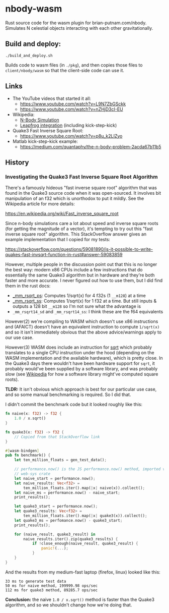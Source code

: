 # nbody-wasm

Rust source code for the wasm plugin for brian-putnam.com/nbody. Simulates
N celestial objects interacting with each other gravitationally.

## Build and deploy:

```
./build_and_deploy.sh
```

Builds code to wasm files (in `./pkg`), and then copies those files to
`client/nbody/wasm` so that the client-side code can use it.

## Links

- The YouTube videos that started it all:
    - https://www.youtube.com/watch?v=L9N7ZbGSckk
    - https://www.youtube.com/watch?v=nZHjD3cI-EU
- Wikipedia:
    - [N-Body Simulation](https://en.wikipedia.org/wiki/N-body_simulation)
    - [Leapfrog integration](https://en.wikipedia.org/wiki/N-body_simulation)
        (including kick-step-kick)
- Quake3 Fast Inverse Square Root:
    - https://www.youtube.com/watch?v=p8u_k2LIZyo
- Matlab kick-step-kick example:
    - https://medium.com/quantaphy/the-n-body-problem-2acda67b11b5

## History

### Investigating the Quake3 Fast Inverse Square Root Algorithm

There's a famously hideous "fast inverse square root" algorithm that was found
in the Quake3 source code when it was open-sourced. It involves bit manipulation
of an f32 which is unorthodox to put it mildly. See the Wikipedia article for
more details:

https://en.wikipedia.org/wiki/Fast_inverse_square_root

Since n-body simulations care a lot about speed and inverse square roots (for
getting the magnitude of a vector), it's tempting to try out this "fast inverse
square root" algorithm. This StackOverflow answer gives an example
implementation that I copied for my tests:

https://stackoverflow.com/questions/59081890/is-it-possible-to-write-quakes-fast-invsqrt-function-in-rust#answer-59083859

However, multiple people in the discussion point out that this is no longer the
best way: modern x86 CPUs include a few instructions that do essentially the
same Quake3 algorithm but in hardware and they're both faster and more accurate.
I never figured out how to use them, but I did find them in the rust docs:

- [_mm_rsqrt_ps](https://doc.rust-lang.org/stable/core/arch/x86_64/fn._mm_rsqrt_ps.html):
    Computes 1/sqrt(x) for 4 f32s (1 `__m128`) at a time
- [_mm_rsqrt_ss](https://doc.rust-lang.org/stable/core/arch/x86_64/fn._mm_rsqrt_ss.html):
    Computes 1/sqrt(x) for 1 f32 at a time. But still inputs & outputs a 128 bit
    `__m128` so I'm not sure what the advantage is
- `_mm_rsqrt14_sd` and `_mm_rsqrt14_ss`: I think these are the f64 equivalents

However(2) we're compiling to WASM which doesn't use x86 instructions and
(AFAICT) doesn't have an equivalent instruction to compute `1/sqrt(x)` and so it
isn't immediately obvious that the above advice/warnings apply to our use case.

However(3) WASM does include an instruction for
[sqrt](https://developer.mozilla.org/en-US/docs/WebAssembly/Reference/Numeric/Square_root)
which probably translates to a single CPU instruction under the hood (depending
on the WASM implementation and the available hardware), which is pretty close.
In the Quake3 days there wouldn't have been hardware support for `sqrt`, it
probably would've been supplied by a software library, and was probably slow
(see
[Wikipedia](https://en.wikipedia.org/wiki/Methods_of_computing_square_roots) for
how a software library might've computed square roots).

**TLDR:** It isn't obvious which approach is best for our particular use case,
and so some manual benchmarking is required. So I did that.

I didn't commit the benchmark code but it looked roughly like this:

```rust
fn naive(x: f32) -> f32 {
    1.0 / x.sqrt()
}

fn quake3(x: f32) -> f32 {
    // Copied from that StackOverflow link
}

#[wasm-bindgen]
pub fn benchmark() {
    let ten_million_floats = gen_test_data();

    // performance.now() is the JS performance.now() method, imported via
    // web-sys crate
    let naive_start = performance.now();
    let naive_results: Vec<f32> =
        ten_million_floats.iter().map(|x| naive(x)).collect();
    let naive_ms = performance.now() - naive_start;
    print_results();

    let quake3_start = performance.now();
    let quake3_results: Vec<f32> =
        ten_million_floats.iter().map(|x| quake3(x)).collect();
    let quake3_ms = perfomance.now() - quake3_start;
    print_results();

    for (naive_result, quake3_result) in
        naive_results.iter().zip(quake3_results) {
            if !close_enough(naive_result, quake3_result) {
                panic!(...);
            }
    }
}
```

And the results from my medium-fast laptop (firefox, linux) looked like this:

```
33 ms to generate test data
50 ms for naive method, 199999.98 ops/sec
112 ms for quake3 method, 89285.7 ops/sec
```

**Conclusion:** the naive `1.0 / x.sqrt()` method is faster than the
Quake3 algorithm, and so we shouldn't change how we're doing that.
